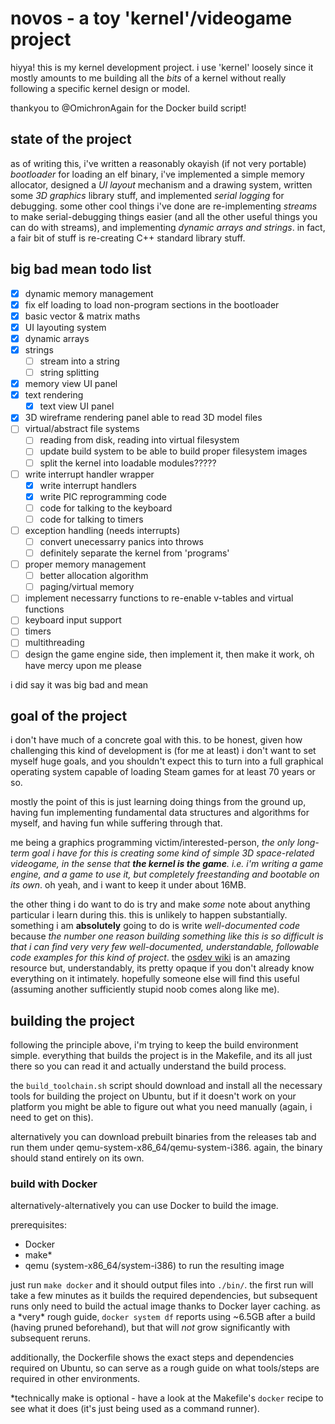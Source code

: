 # novos - a toy 'kernel'/videogame project

hiyya! this is my kernel development project. i use 'kernel' loosely since it mostly amounts to me building all the *bits* of a kernel without really following a specific kernel design or model.

thankyou to @OmichronAgain for the Docker build script!

## state of the project

as of writing this, i've written a reasonably okayish (if not very portable) *bootloader* for loading an elf binary, i've implemented a simple memory allocator, designed a *UI layout* mechanism and a drawing system, written some *3D graphics* library stuff, and implemented *serial logging* for debugging. some other cool things i've done are re-implementing *streams* to make serial-debugging things easier (and all the other useful things you can do with streams), and implementing *dynamic arrays and strings*. in fact, a fair bit of stuff is re-creating C++ standard library stuff.

## big bad mean todo list

- [x] dynamic memory management
- [x] fix elf loading to load non-program sections in the bootloader
- [x] basic vector & matrix maths
- [x] UI layouting system
- [x] dynamic arrays
- [x] strings
    - [ ] stream into a string
    - [ ] string splitting
- [x] memory view UI panel
- [x] text rendering
    - [x] text view UI panel
- [x] 3D wireframe rendering panel able to read 3D model files
- [ ] virtual/abstract file systems
    - [ ] reading from disk, reading into virtual filesystem
    - [ ] update build system to be able to build proper filesystem images
    - [ ] split the kernel into loadable modules?????
- [ ] write interrupt handler wrapper
    - [x] write interrupt handlers
    - [x] write PIC reprogramming code
    - [ ] code for talking to the keyboard
    - [ ] code for talking to timers
- [ ] exception handling (needs interrupts)
    - [ ] convert unecessarry panics into throws
    - [ ] definitely separate the kernel from 'programs'
- [ ] proper memory management
    - [ ] better allocation algorithm
    - [ ] paging/virtual memory
- [ ] implement necessarry functions to re-enable v-tables and virtual functions
- [ ] keyboard input support
- [ ] timers
- [ ] multithreading
- [ ] design the game engine side, then implement it, then make it work, oh have mercy upon me please

i did say it was big bad and mean

## goal of the project

i don't have much of a concrete goal with this. to be honest, given how challenging this kind of development is (for me at least) i don't want to set myself huge goals, and you shouldn't expect this to turn into a full graphical operating system capable of loading Steam games for at least 70 years or so.

mostly the point of this is just learning doing things from the ground up, having fun implementing fundamental data structures and algorithms for myself, and having fun while suffering through that.

me being a graphics programming victim/interested-person, *the only long-term goal i have for this is creating some kind of simple 3D space-related videogame, in the sense that **the kernel is the game**. i.e. i'm writing a game engine, and a game to use it, but completely freestanding and bootable on its own*. oh yeah, and i want to keep it under about 16MB.

the other thing i do want to do is try and make *some* note about anything particular i learn during this. this is unlikely to happen substantially. something i am **absolutely** going to do is write *well-documented code* because *the number one reason building something like this is so difficult is that i can find very very few well-documented, understandable, followable code examples for this kind of project*. the [osdev wiki](https://wiki.osdev.org) is an amazing resource but, understandably, its pretty opaque if you don't already know everything on it intimately. hopefully someone else will find this useful (assuming another sufficiently stupid noob comes along like me).

## building the project

following the principle above, i'm trying to keep the build environment simple. everything that builds the project is in the Makefile, and its all just there so you can read it and actually understand the build process.

the `build_toolchain.sh` script should download and install all the necessary tools for building the project on Ubuntu, but if it doesn't work on your platform you might be able to figure out what you need manually (again, i need to get on this).

alternatively you can download prebuilt binaries from the releases tab and run them under qemu-system-x86_64/qemu-system-i386. again, the binary should stand entirely on its own.

### build with Docker

alternatively-alternatively you can use Docker to build the image.

prerequisites:
- Docker
- make*
- qemu (system-x86_64/system-i386) to run the resulting image

just run `make docker` and it should output files into `./bin/`. the first run will take a few minutes as it builds the required dependencies, but subsequent runs only need to build the actual image thanks to Docker layer caching.
as a \*very* rough guide, `docker system df` reports using ~6.5GB after a build (having pruned beforehand), but that will *not* grow significantly with subsequent reruns.

additionally, the Dockerfile shows the exact steps and dependencies required on Ubuntu, so can serve as a rough guide on what tools/steps are required in other environments.

\*technically make is optional - have a look at the Makefile's `docker` recipe to see what it does (it's just being used as a command runner).
